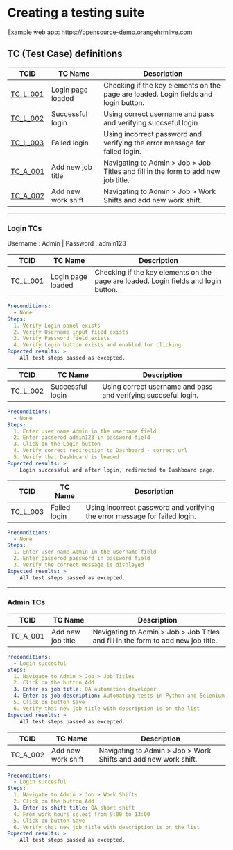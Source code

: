 # Creating a testing suite 

Example web app: https://opensource-demo.orangehrmlive.com

## TC (Test Case) definitions 

| TCID | TC Name | Description | 
| --- | --- | --- | 
| [TC_L_001](#TC_L_001) | Login page loaded | Checking if the key elements on the page are loaded. Login fields and login button. | 
| [TC_L_002](#TC_L_002) | Successful login | Using correct username and pass and verifying succseful login. |  
| [TC_L_003](#TC_L_003) | Failed login | Using incorrect password and verifying the error message for failed login. |
| [TC_A_001](#TC_A_001) | Add new job title | Navigating to Admin > Job > Job Titles and fill in the form to add new job title. |  
| [TC_A_002](#TC_A_002) | Add new work shift | Navigating to Admin > Job > Work Shifts and add new work shift. |  
---

### Login TCs

Username : Admin | Password : admin123


| TCID | TC Name | Description | 
| --- | --- | --- | 
| TC_L_001 <a name="TC_L_001"></a> | Login page loaded | Checking if the key elements on the page are loaded. Login fields and login button. |  

```yaml
Preconditions:
  - None
Steps:
  1. Verify Login panel exists 
  2. Verify Username input filed exists 
  3. Verify Password field exists 
  4. Verify Login button exists and enabled for clicking 
Expected results: >
    All test steps passed as excepted. 
```

| TCID | TC Name | Description | 
| --- | --- | --- | 
| TC_L_002 <a name="TC_L_002"></a> | Successful login | Using correct username and pass and verifying succseful login. |  

```yaml
Preconditions:
  - None
Steps:
  1. Enter user name Admin in the username field
  2. Enter passerod admin123 in password field 
  3. Click on the Login button 
  4. Verify correct redirection to Dashboard - correct url 
  5. Verify that Dashboard is loaded 
Expected results: >
    Login successful and after login, redirected to Dashboard page. 
```

| TCID | TC Name | Description | 
| --- | --- | --- | 
| TC_L_003 <a name="TC_L_003"></a> | Failed login | Using incorrect password and verifying the error message for failed login. |  

```yaml
Preconditions:
  - None
Steps:
  1. Enter user name Admin in the username field
  2. Enter passerod password in password field 
  3. Verify the correct message is displayed  
Expected results: >
    All test steps passed as excepted. 
```

---


### Admin TCs

| TCID | TC Name | Description | 
| --- | --- | --- | 
| TC_A_001 <a name="TC_A_001"></a> | Add new job title | Navigating to Admin > Job > Job Titles and fill in the form to add new job title. |  

```yaml
Preconditions:
  - Login succesful
Steps:
  1. Navigate to Admin > Job > Job Titles
  2. Click on the button Add 
  3. Enter as job title: QA automation developer
  4. Enter as job description: Automating tests in Python and Selenium Webdriver. 
  5. Click on button Save
  6. Verify that new job title with description is on the list 
Expected results: >
    All test steps passed as excepted. 
```

| TCID | TC Name | Description | 
| --- | --- | --- | 
| TC_A_002 <a name="TC_A_002"></a> | Add new work shift | Navigating to Admin > Job > Work Shifts and add new work shift. |  

```yaml
Preconditions:
  - Login succesful
Steps:
  1. Navigate to Admin > Job > Work Shifts
  2. Click on the button Add 
  3. Enter as shift title: QA short shift
  4. From work hours select from 9:00 to 13:00  
  5. Click on button Save
  6. Verify that new job title with description is on the list 
Expected results: >
    All test steps passed as excepted. 
```



